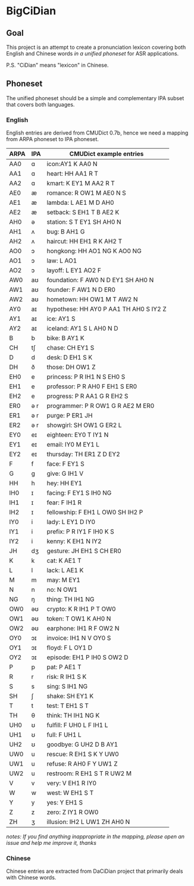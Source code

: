 # BigCiDian

## Goal
This project is an attempt to create a pronunciation lexicon covering both English and Chinese words *in a unified phoneset* for ASR applications.  

P.S. "CiDian" means "lexicon" in Chinese.

## Phoneset
The unified phoneset should be a simple and complementary IPA subset that covers both languages.

### English 
English entries are derived from CMUDict 0.7b, hence we need a mapping from ARPA phoneset to IPA phoneset.

|ARPA|IPA|CMUDict example entries|
|-|-|-|
|AA0 |ɑ|icon:AY1 K AA0 N|
|AA1 |ɑ|heart: HH AA1 R T|
|AA2 |ɑ|kmart: K EY1 M AA2 R T|
|AE0 |æ|romance: R OW1 M AE0 N S|
|AE1 |æ|lambda: L AE1 M D AH0|
|AE2 |æ|setback: S EH1 T B AE2 K|
|AH0 |ə|station: S T EY1 SH AH0 N|
|AH1 |ʌ|bug: B AH1 G|
|AH2 |ʌ|haircut: HH EH1 R K AH2 T|
|AO0 |ɔ|hongkong: HH AO1 NG K AO0 NG|
|AO1 |ɔ|law: L AO1|
|AO2 |ɔ|layoff: L EY1 AO2 F|
|AW0 |aʊ|foundation: F AW0 N D EY1 SH AH0 N|
|AW1 |aʊ|founder: F AW1 N D ER0|
|AW2 |aʊ|hometown: HH OW1 M T AW2 N|
|AY0 |aɪ|hypothese: HH AY0 P AA1 TH AH0 S IY2 Z|
|AY1 |aɪ|ice: AY1 S|
|AY2 |aɪ|iceland: AY1 S L AH0 N D|
|B |b|bike: B AY1 K|
|CH |tʃ|chase: CH EY1 S|
|D |d|desk: D EH1 S K|
|DH |ð|those: DH OW1 Z|
|EH0 |e|princess: P R IH1 N S EH0 S|
|EH1 |e|professor: P R AH0 F EH1 S ER0|
|EH2 |e|progress: P R AA1 G R EH2 S|
|ER0 |ə r|programmer: P R OW1 G R AE2 M ER0|
|ER1 |ə r|purge: P ER1 JH|
|ER2 |ə r|showgirl: SH OW1 G ER2 L|
|EY0 |eɪ|eighteen: EY0 T IY1 N|
|EY1 |eɪ|email: IY0 M EY1 L|
|EY2 |eɪ|thursday: TH ER1 Z D EY2|
|F |f|face: F EY1 S|
|G |g|give: G IH1 V|
|HH |h|hey: HH EY1|
|IH0 |ɪ|facing: F EY1 S IH0 NG |
|IH1 |ɪ|fear: F IH1 R|
|IH2 |ɪ|fellowship: F EH1 L OW0 SH IH2 P|
|IY0 |i|lady: L EY1 D IY0|
|IY1 |i|prefix: P R IY1 F IH0 K S|
|IY2 |i|kenny: K EH1 N IY2|
|JH |dʒ|gesture: JH EH1 S CH ER0|
|K |k|cat: K AE1 T|
|L |l|lack: L AE1 K|
|M |m|may: M EY1|
|N |n|no: N OW1|
|NG |ŋ|thing: TH IH1 NG|
|OW0 |əʊ|crypto: K R IH1 P T OW0|
|OW1 |əʊ|token: T OW1 K AH0 N|
|OW2 |əʊ|earphone: IH1 R F OW2 N|
|OY0 |ɔɪ|invoice: IH1 N V OY0 S|
|OY1 |ɔɪ|floyd: F L OY1 D|
|OY2 |ɔɪ|episode: EH1 P IH0 S OW2 D|
|P |p|pat: P AE1 T|
|R |r|risk: R IH1 S K|
|S |s|sing: S IH1 NG|
|SH |ʃ|shake: SH EY1 K|
|T |t|test: T EH1 S T|
|TH |θ|think: TH IH1 NG K|
|UH0 |ʊ|fulfill: F UH0 L F IH1 L|
|UH1 |ʊ|full: F UH1 L|
|UH2 |ʊ|goodbye: G UH2 D B AY1|
|UW0 |u|rescue: R EH1 S K Y UW0|
|UW1 |u|refuse: R AH0 F Y UW1 Z|
|UW2 |u|restroom: R EH1 S T R UW2 M|
|V |v|very: V EH1 R IY0|
|W |w|west: W EH1 S T|
|Y |y|yes: Y EH1 S|
|Z |z|zero: Z IY1 R OW0|
|ZH |ʒ|illusion: IH2 L UW1 ZH AH0 N|

*notes: If you find anything inappropriate in the mapping, please open an issue and help me improve it, thanks*


### Chinese
Chinese entries are extracted from DaCiDian project that primarily deals with Chinese words.
